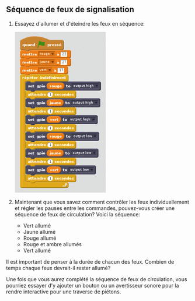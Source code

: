 ## Séquence de feux de signalisation

1. Essayez d'allumer et d'éteindre les feux en séquence:

    ![](images/scratch2-5.png)

1. Maintenant que vous savez comment contrôler les feux individuellement et régler les pauses entre les commandes, pouvez-vous créer une séquence de feux de circulation? Voici la séquence:
    
    - Vert allumé
    - Jaune allumé
    - Rouge allumé
    - Rouge et ambre allumés
    - Vert allumé

Il est important de penser à la durée de chacun des feux. Combien de temps chaque feux devrait-il rester allumé?

Une fois que vous aurez complété la séquence de feux de circulation, vous pourriez essayer d'y ajouter un bouton ou un avertisseur sonore pour la rendre interactive pour une traverse de piétons.
